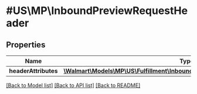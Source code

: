 # #US\MP\InboundPreviewRequestHeader

## Properties

Name | Type | Description | Notes
------------ | ------------- | ------------- | -------------
**headerAttributes** | [**\Walmart\Models\MP\US\Fulfillment\InboundPreviewRequestHeaderHeaderAttributes**](InboundPreviewRequestHeaderHeaderAttributes.md) |  |


[[Back to Model list]](../) [[Back to API list]](../../Api/US/MP) [[Back to README]](../../README.md)
